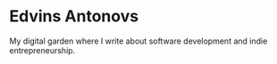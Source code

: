 # Edvins Antonovs

My digital garden where I write about software development and indie entrepreneurship.
